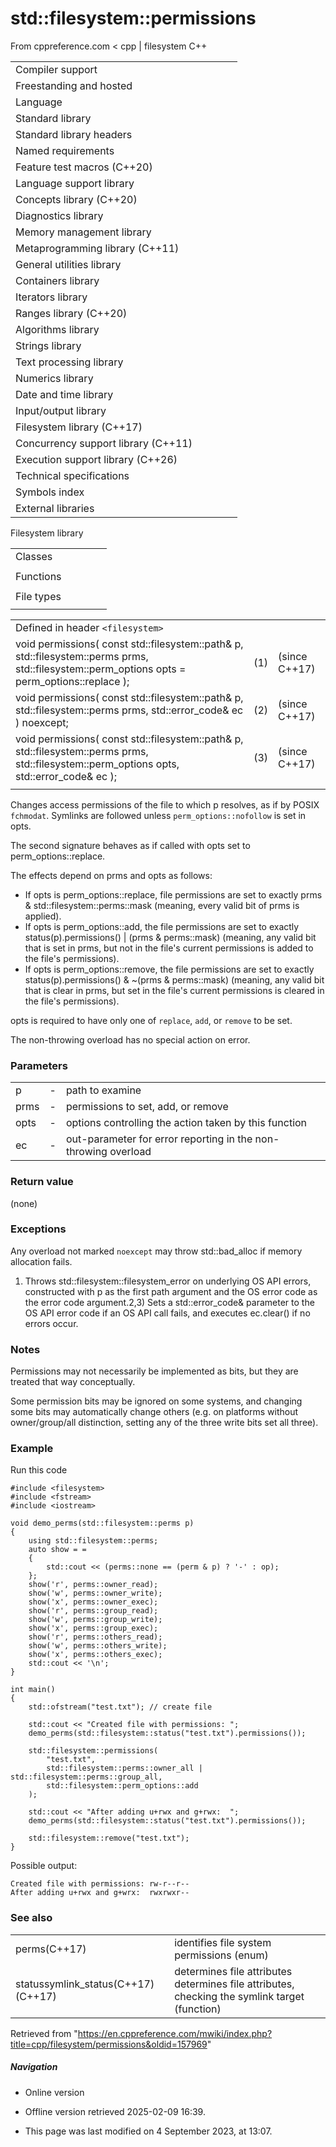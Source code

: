 # std::filesystem::permissions

From cppreference.com
< cpp‎ | filesystem
C++

|  |  |  |  |  |
| --- | --- | --- | --- | --- |
| Compiler support | | | | |
| Freestanding and hosted | | | | |
| Language | | | | |
| Standard library | | | | |
| Standard library headers | | | | |
| Named requirements | | | | |
| Feature test macros (C++20) | | | | |
| Language support library | | | | |
| Concepts library (C++20) | | | | |
| Diagnostics library | | | | |
| Memory management library | | | | |
| Metaprogramming library (C++11) | | | | |
| General utilities library | | | | |
| Containers library | | | | |
| Iterators library | | | | |
| Ranges library (C++20) | | | | |
| Algorithms library | | | | |
| Strings library | | | | |
| Text processing library | | | | |
| Numerics library | | | | |
| Date and time library | | | | |
| Input/output library | | | | |
| Filesystem library (C++17) | | | | |
| Concurrency support library (C++11) | | | | |
| Execution support library (C++26) | | | | |
| Technical specifications | | | | |
| Symbols index | | | | |
| External libraries | | | | |

Filesystem library

|  |  |  |  |  |
| --- | --- | --- | --- | --- |
| Classes | | | | |
| |  |  |  |  |  | | --- | --- | --- | --- | --- | | filesystem::path | | | | | | filesystem::filesystem_error | | | | | | filesystem::directory_entry | | | | | | filesystem::directory_iterator | | | | | | filesystem::recursive_directory_iterator | | | | | | filesystem::file_status | | | | | | filesystem::space_info | | | | | | |  |  |  |  |  | | --- | --- | --- | --- | --- | | filesystem::file_type | | | | | | filesystem::file_time_type | | | | | | filesystem::perms | | | | | | filesystem::perm_options | | | | | | filesystem::copy_options | | | | | | filesystem::directory_options | | | | | |
| Functions | | | | |
| |  |  |  |  |  | | --- | --- | --- | --- | --- | | filesystem::absolute | | | | | | filesystem::canonicalfilesystem::weakly_canonical | | | | | | filesystem::relativefilesystem::proximate | | | | | | filesystem::copy | | | | | | filesystem::copy_file | | | | | | filesystem::copy_symlink | | | | | | filesystem::create_directory filesystem::create_directories | | | | | | filesystem::create_hard_link | | | | | | filesystem::create_symlink filesystem::create_directory_symlink | | | | | | filesystem::current_path | | | | | | filesystem::temp_directory_path | | | | | | |  |  |  |  |  | | --- | --- | --- | --- | --- | | filesystem::exists | | | | | | filesystem::equivalent | | | | | | filesystem::file_size | | | | | | filesystem::hard_link_count | | | | | | filesystem::last_write_time | | | | | | ****filesystem::permissions**** | | | | | | filesystem::read_symlink | | | | | | filesystem::remove filesystem::remove_all | | | | | | filesystem::rename | | | | | | filesystem::resize_file | | | | | | filesystem::space | | | | | | filesystem::status filesystem::symlink_status | | | | | |
| File types | | | | |
| |  |  |  |  |  | | --- | --- | --- | --- | --- | | filesystem::is_block_file | | | | | | filesystem::is_character_file | | | | | | filesystem::is_directory | | | | | | filesystem::is_empty | | | | | | filesystem::status_known | | | | | | |  |  |  |  |  | | --- | --- | --- | --- | --- | | filesystem::is_fifo | | | | | | filesystem::is_other | | | | | | filesystem::is_regular_file | | | | | | filesystem::is_socket | | | | | | filesystem::is_symlink | | | | | |

|  |  |  |
| --- | --- | --- |
| Defined in header `<filesystem>` |  |  |
| void permissions( const std::filesystem::path& p,  std::filesystem::perms prms, std::filesystem::perm_options opts = perm_options::replace ); | (1) | (since C++17) |
| void permissions( const std::filesystem::path& p,  std::filesystem::perms prms, std::error_code& ec ) noexcept; | (2) | (since C++17) |
| void permissions( const std::filesystem::path& p,  std::filesystem::perms prms,                    std::filesystem::perm_options opts, std::error_code& ec ); | (3) | (since C++17) |
|  |  |  |

Changes access permissions of the file to which p resolves, as if by POSIX `fchmodat`. Symlinks are followed unless `perm_options::nofollow` is set in opts.

The second signature behaves as if called with opts set to perm_options::replace.

The effects depend on prms and opts as follows:

- If opts is perm_options::replace, file permissions are set to exactly prms & std::filesystem::perms::mask (meaning, every valid bit of prms is applied).
- If opts is perm_options::add, the file permissions are set to exactly status(p).permissions() | (prms & perms::mask) (meaning, any valid bit that is set in prms, but not in the file's current permissions is added to the file's permissions).
- If opts is perm_options::remove, the file permissions are set to exactly status(p).permissions() & ~(prms & perms::mask) (meaning, any valid bit that is clear in prms, but set in the file's current permissions is cleared in the file's permissions).

opts is required to have only one of `replace`, `add`, or `remove` to be set.

The non-throwing overload has no special action on error.

### Parameters

|  |  |  |
| --- | --- | --- |
| p | - | path to examine |
| prms | - | permissions to set, add, or remove |
| opts | - | options controlling the action taken by this function |
| ec | - | out-parameter for error reporting in the non-throwing overload |

### Return value

(none)

### Exceptions

Any overload not marked `noexcept` may throw std::bad_alloc if memory allocation fails.

1) Throws std::filesystem::filesystem_error on underlying OS API errors, constructed with p as the first path argument and the OS error code as the error code argument.2,3) Sets a std::error_code& parameter to the OS API error code if an OS API call fails, and executes ec.clear() if no errors occur.

### Notes

Permissions may not necessarily be implemented as bits, but they are treated that way conceptually.

Some permission bits may be ignored on some systems, and changing some bits may automatically change others (e.g. on platforms without owner/group/all distinction, setting any of the three write bits set all three).

### Example

Run this code

```
#include <filesystem>
#include <fstream>
#include <iostream>
 
void demo_perms(std::filesystem::perms p)
{
    using std::filesystem::perms;
    auto show = =
    {
        std::cout << (perms::none == (perm & p) ? '-' : op);
    };
    show('r', perms::owner_read);
    show('w', perms::owner_write);
    show('x', perms::owner_exec);
    show('r', perms::group_read);
    show('w', perms::group_write);
    show('x', perms::group_exec);
    show('r', perms::others_read);
    show('w', perms::others_write);
    show('x', perms::others_exec);
    std::cout << '\n';
}
 
int main()
{
    std::ofstream("test.txt"); // create file
 
    std::cout << "Created file with permissions: ";
    demo_perms(std::filesystem::status("test.txt").permissions());
 
    std::filesystem::permissions(
        "test.txt",
        std::filesystem::perms::owner_all | std::filesystem::perms::group_all,
        std::filesystem::perm_options::add
    );
 
    std::cout << "After adding u+rwx and g+rwx:  ";
    demo_perms(std::filesystem::status("test.txt").permissions());
 
    std::filesystem::remove("test.txt");
}

```

Possible output:

```
Created file with permissions: rw-r--r--
After adding u+rwx and g+wrx:  rwxrwxr--

```

### See also

|  |  |
| --- | --- |
| perms(C++17) | identifies file system permissions   (enum) |
| statussymlink_status(C++17)(C++17) | determines file attributes determines file attributes, checking the symlink target   (function) |

Retrieved from "<https://en.cppreference.com/mwiki/index.php?title=cpp/filesystem/permissions&oldid=157969>"

##### Navigation

- Online version
- Offline version retrieved 2025-02-09 16:39.

- This page was last modified on 4 September 2023, at 13:07.